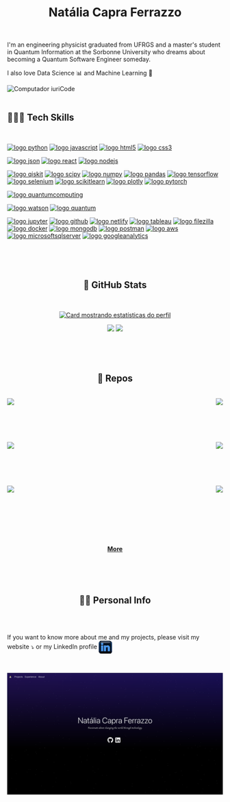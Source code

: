<!-- visualizar README no vscode: command+K + V */ -->

<br />
<p align="center">
  <h1 align="center">Natália Capra Ferrazzo</h1>
  <br/>

  I'm an engineering physicist graduated from UFRGS and a master's student in Quantum Information at the Sorbonne University who dreams about becoming a Quantum Software Engineer someday.
  
  I also love Data Science 📊 and Machine Learning 🤖
  </strong>
  </p>
</p>
<img src="https://raw.githubusercontent.com/MicaelliMedeiros/micaellimedeiros/master/image/computer-illustration.png" alt="Computador iuriCode" style="position: absolute; z-index: 1; width: 400px;">

<br/>
<br/>

<h2 style="align: left; z-index: -1;"><strong> 👩🏻‍💻 Tech Skills </strong></h2>
<br/>

[![logo python](https://img.shields.io/badge/python-02569B?style=for-the-badge&logo=python&logoColor=white)](#)
[![logo javascript](https://img.shields.io/badge/JavaScript-F7DF1E?style=for-the-badge&logo=javascript&logoColor=black)](#)
[![logo html5](https://img.shields.io/badge/HTML-ed5700?style=for-the-badge&logo=html5&logoColor=white)](#)
[![logo css3](https://img.shields.io/badge/CSS-007ACC?&style=for-the-badge&logo=css3&logoColor=white)](#)

[![logo json](https://img.shields.io/badge/json-5E5C5C?style=for-the-badge&logo=json&logoColor=white)](#)
[![logo react](https://img.shields.io/badge/React-20232A?style=for-the-badge&logo=react&logoColor=61DAFB)](#)
[![logo nodejs](https://img.shields.io/badge/NODE.JS-79b204?style=for-the-badge&logo=node.js&logoColor=white)](#)

[![logo qiskit](https://img.shields.io/badge/Qiskit-491d8b?style=for-the-badge&logo=qiskit&logoColor=white)](#)
[![logo scipy](https://img.shields.io/badge/SCIPY-01509d?style=for-the-badge&logo=scipy&logoColor=white)](#)
[![logo numpy](https://img.shields.io/badge/Numpy-4ba6c9?style=for-the-badge&logo=numpy&logoColor=white)](#)
[![logo pandas](https://img.shields.io/badge/Pandas-11074f?style=for-the-badge&logo=pandas&logoColor=white)](#)
[![logo tensorflow](https://img.shields.io/badge/TensorFlow-FF6F00?style=for-the-badge&logo=tensorflow&logoColor=white)](#)
[![logo selenium](https://img.shields.io/badge/selenium-01aa01?style=for-the-badge&logo=selenium&logoColor=white)](#)
[![logo scikitlearn](https://img.shields.io/badge/scikit--learn-eb9036?style=for-the-badge&logo=scikitlearn&logoColor=white)](#)
[![logo plotly](https://img.shields.io/badge/plotly-3c4c6f?style=for-the-badge&logo=plotly&logoColor=white)](#)
[![logo pytorch](https://img.shields.io/badge/pytorch-e24829?style=for-the-badge&logo=pytorch&logoColor=white)](#)

[![logo quantumcomputing](https://img.shields.io/badge/Quantum_Computing-261a56?style=for-the-badge&logo=hyperledger&logoColor=white)](#)


[![logo watson](https://img.shields.io/badge/Watson_Studio-012b66?style=for-the-badge&logo=ibm&logoColor=white)](#)
[![logo quantum](https://img.shields.io/badge/Quantum-2907b5?style=for-the-badge&logo=ibm&logoColor=white)](#)


[![logo jupyter](https://img.shields.io/badge/Jupyter-ED8B00?style=for-the-badge&logo=jupyter&logoColor=white)](#)
[![logo github](https://img.shields.io/badge/GitHub-100000?style=for-the-badge&logo=github&logoColor=white)](#)
[![logo netlify](https://img.shields.io/badge/Netlify-25CFB9?style=for-the-badge&logo=netlify&logoColor=white)](#)
[![logo tableau](https://img.shields.io/badge/Tableau-E97627?style=for-the-badge&logo=Tableau&logoColor=white)](#)
[![logo filezilla](https://img.shields.io/badge/FileZilla-ac100d?style=for-the-badge&logo=filezilla&logoColor=white)](#)
[![logo docker](https://img.shields.io/badge/Docker-2291e6?style=for-the-badge&logo=docker&logoColor=white)](#)
[![logo mongodb](https://img.shields.io/badge/MongoDB-4EA94B?style=for-the-badge&logo=mongodb&logoColor=white)](#)
[![logo postman](https://img.shields.io/badge/Postman-f16634?style=for-the-badge&logo=postman&logoColor=white)](#)
[![logo aws](https://img.shields.io/badge/Amazon_AWS-232F3E?style=for-the-badge&logo=amazon-aws&logoColor=white)](#)
[![logo microsoftsqlserver](https://img.shields.io/badge/Microsoft_SQL_SERVER-8c000c?style=for-the-badge&logo=microsoftsqlserver&logoColor=white)](#)
[![logo googleanalytics](https://img.shields.io/badge/Google_Analytics-ED8B00?style=for-the-badge&logo=googleanalytics&logoColor=white)](#)


<br/>
<br/>
<br/>
<h2 align="center"><strong> 🧮 GitHub Stats </strong></h2>
<br/>
<div width="100%" align="center">

[![Card mostrando estatísticas do perfil](http://github-profile-summary-cards.vercel.app/api/cards/profile-details?username=nataliaferrazzo&theme=radical)](#)

![](http://github-profile-summary-cards.vercel.app/api/cards/repos-per-language?username=nataliaferrazzo&theme=radical)
![](http://github-profile-summary-cards.vercel.app/api/cards/stats?username=nataliaferrazzo&theme=radical)
</div>


<br/>
<br/>
<br/>
<h2 align="center"><strong> 📌 Repos </strong></h2>
<br>
<div width="100%" align="center">
  <a align="left" href="https://github.com/nataliaferrazzo/Portfolio" title="Portfolio"><img align="left" height="25%" src="https://github-readme-stats.vercel.app/api/pin/?username=nataliaferrazzo&repo=Portfolio&theme=radical&border_color=b77cff&border_radius=10"></a><a align="center" href="https://github.com/nataliaferrazzo/DataScience_Project" title="Data Science Project"><img align="right" height="25%" src="https://github-readme-stats.vercel.app/api/pin/?username=nataliaferrazzo&repo=DataScience_Project&theme=radical&border_color=b77cff&border_radius=10"></a>
</div>
<br/><br/><br/><br/><br/><br/>
<div width="100%" align="center">
  <a align="left" href="https://github.com/nataliaferrazzo/Solving-the-Travelling-Salesman-Problem-on-IBM-Quantum" title="Solving the Travelling Salesman Problem on IBM Quantum"><img align="left" height="25%" src="https://github-readme-stats.vercel.app/api/pin/?username=nataliaferrazzo&repo=Solving-the-Travelling-Salesman-Problem-on-IBM-Quantum&theme=radical&border_color=b77cff&border_radius=10"></a><a align="right" href="https://github.com/nataliaferrazzo/starstore" title="Star Store"><img align="right" height="25%" src="https://github-readme-stats.vercel.app/api/pin/?username=nataliaferrazzo&repo=starstore&theme=radical&border_color=b77cff&border_radius=10"></a>
</div>
<br/><br/><br/><br/><br/><br/>
<div width="100%" align="center">
  <a align="left" href="https://github.com/nataliaferrazzo/GeneticTSP" title="Genetic Algorithm to solve TSP"><img align="left" height="25%" src="https://github-readme-stats.vercel.app/api/pin/?username=nataliaferrazzo&repo=GeneticTSP&theme=radical&border_color=b77cff&border_radius=10"></a><a align="right" href="https://github.com/nataliaferrazzo/qopt" title="Quantum-inspired evolutionary algorithms for Optimization problems"><img align="right" height="25%" src="https://github-readme-stats.vercel.app/api/pin/?username=nataliaferrazzo&repo=qopt&theme=radical&border_color=b77cff&border_radius=10"></a>
</div>
<br/><br/><br/><br/><br/><br/><br/>
<h4 align="center">
  <a href="https://github.com/nataliaferrazzo?tab=repositories" title="Show Repositories">More</a>
</h4>



<br/>
<br/>
<br/>
<h2 align="center"><strong> 👩🏻 Personal Info </strong></h2>
<br/>

<p align="left">
  <br/>
  If you want to know more about me and my projects, please visit my website ⤵️ or my LinkedIn profile 
  <a href="https://br.linkedin.com/in/natalia-capra-ferrazzo" alt="Gmail">
  <img src="https://raw.githubusercontent.com/nataliaferrazzo/nataliaferrazzo/main/linkedin.png" height="30" align="center"/></a>
</p>  

  <br/>
</p>

<p align="left">
  <a href="https://nferrazzo.com" alt="Gmail">
  <img src="https://raw.githubusercontent.com/nataliaferrazzo/nataliaferrazzo/main/social-image.png" align="center"/></a>
</p>  

